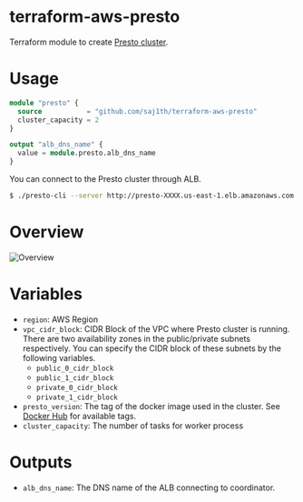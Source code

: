 # terraform-aws-presto
Terraform module to create [Presto cluster](https://prestodb.io/). 

# Usage

```terraform
module "presto" {
  source           = "github.com/saj1th/terraform-aws-presto"
  cluster_capacity = 2
}

output "alb_dns_name" {
  value = module.presto.alb_dns_name
}
```

You can connect to the Presto cluster through ALB.

```sh
$ ./presto-cli --server http://presto-XXXX.us-east-1.elb.amazonaws.com --catalog tpch --schema tiny
```

# Overview

![Overview](https://github.com/saj1th/terraform-aws-presto/blob/master/overview.png?raw=true)

# Variables

- `region`: AWS Region
- `vpc_cidr_block`: CIDR Block of the VPC where Presto cluster is running. There are two availability zones in the public/private subnets respectively. You can specify the CIDR block of these subnets by the following variables.
  - `public_0_cidr_block`
  - `public_1_cidr_block`
  - `private_0_cidr_block`
  - `private_1_cidr_block`
- `presto_version`: The tag of the docker image used in the cluster. See [Docker Hub](https://hub.docker.com/repository/docker/lewuathe/presto-base/tags) for available tags.
- `cluster_capacity`: The number of tasks for worker process

# Outputs

- `alb_dns_name`: The DNS name of the ALB connecting to coordinator.